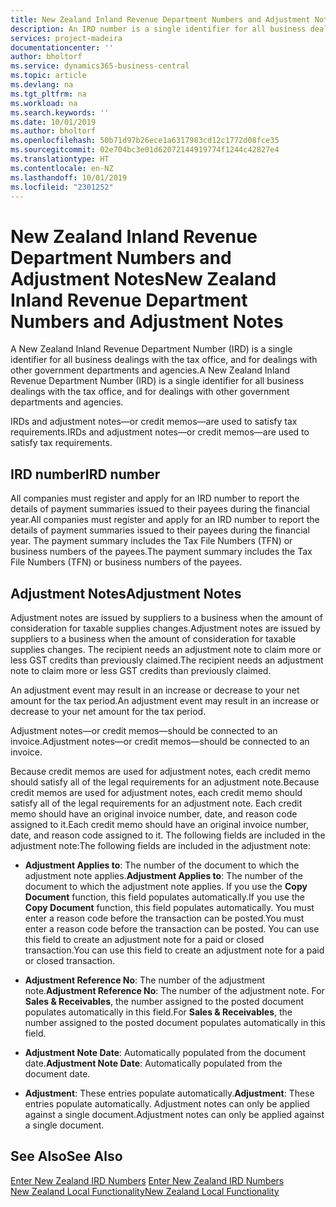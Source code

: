 ```yaml
---
title: New Zealand Inland Revenue Department Numbers and Adjustment Notes
description: An IRD number is a single identifier for all business dealings with the tax office, and for dealings with other government departments and agencies.
services: project-madeira
documentationcenter: ''
author: bholtorf
ms.service: dynamics365-business-central
ms.topic: article
ms.devlang: na
ms.tgt_pltfrm: na
ms.workload: na
ms.search.keywords: ''
ms.date: 10/01/2019
ms.author: bholtorf
ms.openlocfilehash: 50b71d97b26ece1a6317983cd12c1772d08fce35
ms.sourcegitcommit: 02e704bc3e01d62072144919774f1244c42827e4
ms.translationtype: HT
ms.contentlocale: en-NZ
ms.lasthandoff: 10/01/2019
ms.locfileid: "2301252"
---
```

# <a name="new-zealand-inland-revenue-department-numbers-and-adjustment-notes"></a><span data-ttu-id="12052-103">New Zealand Inland Revenue Department Numbers and Adjustment Notes</span><span class="sxs-lookup"><span data-stu-id="12052-103">New Zealand Inland Revenue Department Numbers and Adjustment Notes</span></span>
<span data-ttu-id="12052-104">A New Zealand Inland Revenue Department Number (IRD) is a single identifier for all business dealings with the tax office, and for dealings with other government departments and agencies.</span><span class="sxs-lookup"><span data-stu-id="12052-104">A New Zealand Inland Revenue Department Number (IRD) is a single identifier for all business dealings with the tax office, and for dealings with other government departments and agencies.</span></span>  

<span data-ttu-id="12052-105">IRDs and adjustment notes—or credit memos—are used to satisfy tax requirements.</span><span class="sxs-lookup"><span data-stu-id="12052-105">IRDs and adjustment notes—or credit memos—are used to satisfy tax requirements.</span></span>  

## <a name="ird-number"></a><span data-ttu-id="12052-106">IRD number</span><span class="sxs-lookup"><span data-stu-id="12052-106">IRD number</span></span>  
<span data-ttu-id="12052-107">All companies must register and apply for an IRD number to report the details of payment summaries issued to their payees during the financial year.</span><span class="sxs-lookup"><span data-stu-id="12052-107">All companies must register and apply for an IRD number to report the details of payment summaries issued to their payees during the financial year.</span></span> <span data-ttu-id="12052-108">The payment summary includes the Tax File Numbers (TFN) or business numbers of the payees.</span><span class="sxs-lookup"><span data-stu-id="12052-108">The payment summary includes the Tax File Numbers (TFN) or business numbers of the payees.</span></span>  

## <a name="adjustment-notes"></a><span data-ttu-id="12052-109">Adjustment Notes</span><span class="sxs-lookup"><span data-stu-id="12052-109">Adjustment Notes</span></span>  
<span data-ttu-id="12052-110">Adjustment notes are issued by suppliers to a business when the amount of consideration for taxable supplies changes.</span><span class="sxs-lookup"><span data-stu-id="12052-110">Adjustment notes are issued by suppliers to a business when the amount of consideration for taxable supplies changes.</span></span> <span data-ttu-id="12052-111">The recipient needs an adjustment note to claim more or less GST credits than previously claimed.</span><span class="sxs-lookup"><span data-stu-id="12052-111">The recipient needs an adjustment note to claim more or less GST credits than previously claimed.</span></span>  

<span data-ttu-id="12052-112">An adjustment event may result in an increase or decrease to your net amount for the tax period.</span><span class="sxs-lookup"><span data-stu-id="12052-112">An adjustment event may result in an increase or decrease to your net amount for the tax period.</span></span>  

<span data-ttu-id="12052-113">Adjustment notes—or credit memos—should be connected to an invoice.</span><span class="sxs-lookup"><span data-stu-id="12052-113">Adjustment notes—or credit memos—should be connected to an invoice.</span></span>  

<span data-ttu-id="12052-114">Because credit memos are used for adjustment notes, each credit memo should satisfy all of the legal requirements for an adjustment note.</span><span class="sxs-lookup"><span data-stu-id="12052-114">Because credit memos are used for adjustment notes, each credit memo should satisfy all of the legal requirements for an adjustment note.</span></span> <span data-ttu-id="12052-115">Each credit memo should have an original invoice number, date, and reason code assigned to it.</span><span class="sxs-lookup"><span data-stu-id="12052-115">Each credit memo should have an original invoice number, date, and reason code assigned to it.</span></span> <span data-ttu-id="12052-116">The following fields are included in the adjustment note:</span><span class="sxs-lookup"><span data-stu-id="12052-116">The following fields are included in the adjustment note:</span></span>  

- <span data-ttu-id="12052-117">**Adjustment Applies to**: The number of the document to which the adjustment note applies.</span><span class="sxs-lookup"><span data-stu-id="12052-117">**Adjustment Applies to**: The number of the document to which the adjustment note applies.</span></span> <span data-ttu-id="12052-118">If you use the **Copy Document** function, this field populates automatically.</span><span class="sxs-lookup"><span data-stu-id="12052-118">If you use the **Copy Document** function, this field populates automatically.</span></span> <span data-ttu-id="12052-119">You must enter a reason code before the transaction can be posted.</span><span class="sxs-lookup"><span data-stu-id="12052-119">You must enter a reason code before the transaction can be posted.</span></span> <span data-ttu-id="12052-120">You can use this field to create an adjustment note for a paid or closed transaction.</span><span class="sxs-lookup"><span data-stu-id="12052-120">You can use this field to create an adjustment note for a paid or closed transaction.</span></span>  

- <span data-ttu-id="12052-121">**Adjustment Reference No**: The number of the adjustment note.</span><span class="sxs-lookup"><span data-stu-id="12052-121">**Adjustment Reference No**: The number of the adjustment note.</span></span> <span data-ttu-id="12052-122">For **Sales & Receivables**, the number assigned to the posted document populates automatically in this field.</span><span class="sxs-lookup"><span data-stu-id="12052-122">For **Sales & Receivables**, the number assigned to the posted document populates automatically in this field.</span></span>  

- <span data-ttu-id="12052-123">**Adjustment Note Date**: Automatically populated from the document date.</span><span class="sxs-lookup"><span data-stu-id="12052-123">**Adjustment Note Date**: Automatically populated from the document date.</span></span>  
- <span data-ttu-id="12052-124">**Adjustment**: These entries populate automatically.</span><span class="sxs-lookup"><span data-stu-id="12052-124">**Adjustment**: These entries populate automatically.</span></span> <span data-ttu-id="12052-125">Adjustment notes can only be applied against a single document.</span><span class="sxs-lookup"><span data-stu-id="12052-125">Adjustment notes can only be applied against a single document.</span></span>  

## <a name="see-also"></a><span data-ttu-id="12052-126">See Also</span><span class="sxs-lookup"><span data-stu-id="12052-126">See Also</span></span>  
<span data-ttu-id="12052-127">[Enter New Zealand IRD Numbers](how-to-enter-new-zealand-business-numbers.md) </span><span class="sxs-lookup"><span data-stu-id="12052-127">[Enter New Zealand IRD Numbers](how-to-enter-new-zealand-business-numbers.md) </span></span>  
[<span data-ttu-id="12052-128">New Zealand Local Functionality</span><span class="sxs-lookup"><span data-stu-id="12052-128">New Zealand Local Functionality</span></span>](new-zealand-local-functionality.md)

